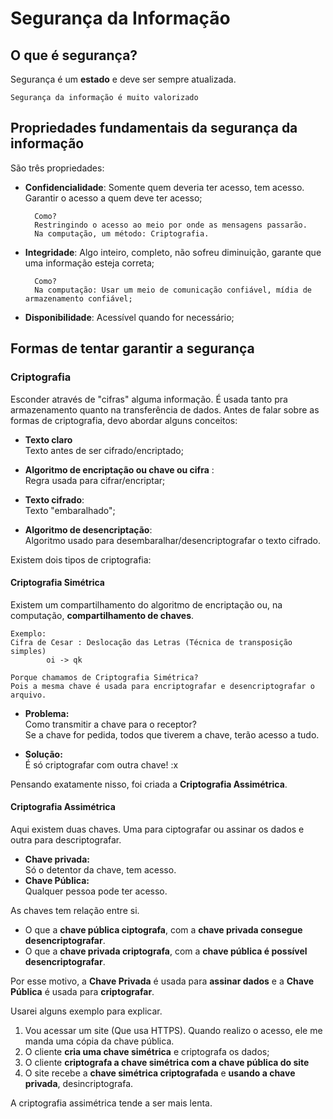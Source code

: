 # Segurança da Informação

## **O que é segurança?**

Segurança é um **estado** e deve ser sempre atualizada.

    Segurança da informação é muito valorizado


## **Propriedades fundamentais da segurança da informação**

São três propriedades:

- **Confidencialidade**: Somente quem deveria ter acesso, tem acesso. Garantir o acesso a quem deve ter acesso;

        Como?
        Restringindo o acesso ao meio por onde as mensagens passarão.
        Na computação, um método: Criptografia.

- **Integridade**: Algo inteiro, completo, não sofreu diminuição, garante que uma informação esteja correta;

        Como?
        Na computação: Usar um meio de comunicação confiável, mídia de armazenamento confiável; 

- **Disponibilidade**: Acessível quando for necessário;


## **Formas de tentar garantir a segurança**

### **Criptografia**
Esconder através de "cifras" alguma informação. É usada tanto pra armazenamento quanto na transferência de dados. Antes de falar sobre as formas de criptografia, devo abordar alguns conceitos:

 - **Texto claro**\
    Texto antes de ser cifrado/encriptado;
 - **Algoritmo de encriptação ou chave ou cifra** :\
    Regra usada para cifrar/encriptar;

 - **Texto cifrado**:\
    Texto "embaralhado";

 - **Algoritmo de desencriptação**:\
    Algoritmo usado para desembaralhar/desencriptografar o texto cifrado.
 
Existem dois tipos de criptografia:

#### **Criptografia Simétrica** 
Existem um compartilhamento do algoritmo de encriptação ou, na computação, **compartilhamento de chaves**. 

    Exemplo:
    Cifra de Cesar : Deslocação das Letras (Técnica de transposição simples)
            oi -> qk

```
Porque chamamos de Criptografia Simétrica?
Pois a mesma chave é usada para encriptografar e desencriptografar o arquivo.
```

- **Problema:**\
    Como transmitir a chave para o receptor?\
    Se a chave for pedida, todos que tiverem a chave, terão acesso a tudo.

- **Solução:**\
    É só criptografar com outra chave! :x 

Pensando exatamente nisso, foi criada a **Criptografia Assimétrica**.


#### **Criptografia Assimétrica**

Aqui existem duas chaves. Uma para ciptografar ou assinar os dados e outra para descriptografar.

- **Chave privada:**\
    Só o detentor da chave, tem acesso.
- **Chave Pública:**\
    Qualquer pessoa pode ter acesso.

As chaves tem relação entre si.

- O que a **chave pública ciptografa**, com a **chave privada consegue desencriptografar**.
- O que a **chave privada criptografa**, com a **chave pública é possível desencriptografar**.

Por esse motivo, a **Chave Privada** é usada para **assinar dados** e a **Chave Pública** é usada para **criptografar**.

Usarei alguns exemplo para explicar.

1. Vou acessar um site (Que usa HTTPS). Quando realizo o acesso, ele me manda uma cópia da chave pública.
2. O cliente **cria uma chave simétrica** e criptografa os dados;
3. O cliente **criptografa a chave simétrica com a chave pública do site**
4. O site recebe a **chave simétrica criptografada** e **usando a chave privada**, desincriptografa.

A criptografia assimétrica tende a ser mais lenta.